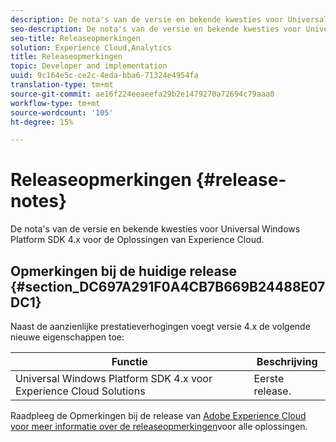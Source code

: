 ```yaml
---
description: De nota's van de versie en bekende kwesties voor Universal Windows Platform SDK 4.x voor de Oplossingen van Experience Cloud.
seo-description: De nota's van de versie en bekende kwesties voor Universal Windows Platform SDK 4.x voor de Oplossingen van Experience Cloud.
seo-title: Releaseopmerkingen
solution: Experience Cloud,Analytics
title: Releaseopmerkingen
topic: Developer and implementation
uuid: 9c164e5c-ce2c-4eda-bba6-71324e4954fa
translation-type: tm+mt
source-git-commit: ae16f224eeaeefa29b2e1479270a72694c79aaa0
workflow-type: tm+mt
source-wordcount: '105'
ht-degree: 15%

---
```



# Releaseopmerkingen {#release-notes}

De nota&#39;s van de versie en bekende kwesties voor Universal Windows Platform SDK 4.x voor de Oplossingen van Experience Cloud.

## Opmerkingen bij de huidige release {#section_DC697A291F0A4CB7B669B24488E07DC1}

Naast de aanzienlijke prestatieverhogingen voegt versie 4.x de volgende nieuwe eigenschappen toe:

| Functie | Beschrijving |
|--- |--- |
| Universal Windows Platform SDK 4.x voor Experience Cloud Solutions | Eerste release. |


Raadpleeg de Opmerkingen bij de release van [Adobe Experience Cloud voor meer informatie over de releaseopmerkingen](https://docs.adobe.com/content/help/nl-NL/release-notes/experience-cloud/current.html)voor alle oplossingen.
